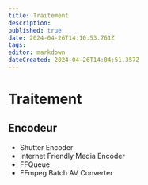```yaml
---
title: Traitement
description: 
published: true
date: 2024-04-26T14:10:53.761Z
tags: 
editor: markdown
dateCreated: 2024-04-26T14:04:51.357Z
---
```


# Traitement

## Encodeur

- Shutter Encoder
- Internet Friendly Media Encoder
- FFQueue
- FFmpeg Batch AV Converter

